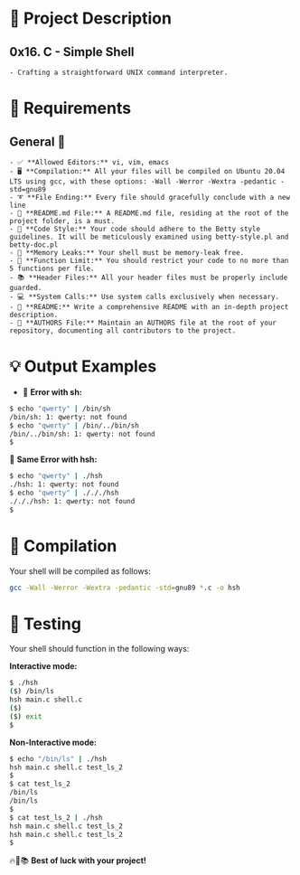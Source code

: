 
# 🚀 Project Description
## 0x16. C - Simple Shell
	- Crafting a straightforward UNIX command interpreter.

# 📝 Requirements
## General 🧐
	- ✅ **Allowed Editors:** vi, vim, emacs
	- 🖥️ **Compilation:** All your files will be compiled on Ubuntu 20.04 LTS using gcc, with these options: -Wall -Werror -Wextra -pedantic -std=gnu89
	- ➰ **File Ending:** Every file should gracefully conclude with a new line
	- 📄 **README.md File:** A README.md file, residing at the root of the project folder, is a must.
	- 📝 **Code Style:** Your code should adhere to the Betty style guidelines. It will be meticulously examined using betty-style.pl and betty-doc.pl
	- 🚫 **Memory Leaks:** Your shell must be memory-leak free.
	- 🔢 **Function Limit:** You should restrict your code to no more than 5 functions per file.
	- 📚 **Header Files:** All your header files must be properly include guarded.
	- 💻 **System Calls:** Use system calls exclusively when necessary.
	- 📖 **README:** Write a comprehensive README with an in-depth project description.
	- 👥 **AUTHORS File:** Maintain an AUTHORS file at the root of your repository, documenting all contributors to the project.

# 💡 Output Examples
- 🚨 **Error with sh:**
```bash 
$ echo "qwerty" | /bin/sh
/bin/sh: 1: qwerty: not found
$ echo "qwerty" | /bin/../bin/sh
/bin/../bin/sh: 1: qwerty: not found
$
```
🛑 **Same Error with hsh:**
```bash
$ echo "qwerty" | ./hsh
./hsh: 1: qwerty: not found
$ echo "qwerty" | ./././hsh
./././hsh: 1: qwerty: not found
$
```

# 🚀 Compilation
Your shell will be compiled as follows:
```bash
gcc -Wall -Werror -Wextra -pedantic -std=gnu89 *.c -o hsh
```

# 🧪 Testing
Your shell should function in the following ways:

**Interactive mode:**
```bash
$ ./hsh
($) /bin/ls
hsh main.c shell.c
($)
($) exit
$
```

**Non-Interactive mode:**
```bash
$ echo "/bin/ls" | ./hsh
hsh main.c shell.c test_ls_2
$
$ cat test_ls_2
/bin/ls
/bin/ls
$
$ cat test_ls_2 | ./hsh
hsh main.c shell.c test_ls_2
hsh main.c shell.c test_ls_2
$
```

🔥🚀📚 **Best of luck with your project!**
